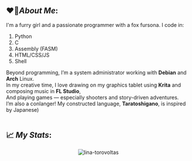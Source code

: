 ## ❤️‍🔥*About Me*:
I'm a furry girl and a passionate programmer with a fox fursona. I code in:
1. Python
2. C
3. Assembly (FASM)
4. HTML/CSS/JS
5. Shell

Beyond programming, I’m a system administrator working with **Debian** and **Arch** Linux.  
In my creative time, I love drawing on my graphics tablet using **Krita** and composing music in **FL Studio**,  
And playing games — especially shooters and story-driven adventures.  
I’m also a conlanger! My constructed language, **Taratoshigano**, is inspired by Japanese)  
<br />
## 📈 *My Stats*:
<p align="center"> <img src="https://github-readme-stats.vercel.app/api/top-langs/?username=lina-torovoltas&theme=darcula&layout=donut" alt="lina-torovoltas" />
